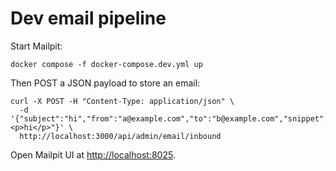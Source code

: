 # Dev email pipeline

Start Mailpit:

```
docker compose -f docker-compose.dev.yml up
```

Then POST a JSON payload to store an email:

```
curl -X POST -H "Content-Type: application/json" \
  -d '{"subject":"hi","from":"a@example.com","to":"b@example.com","snippet":"hello","html":"<p>hi</p>"}' \
  http://localhost:3000/api/admin/email/inbound
```

Open Mailpit UI at [http://localhost:8025](http://localhost:8025).
